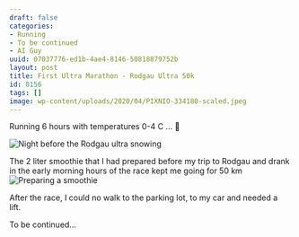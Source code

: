 ```yaml
---
draft: false
categories:
- Running
- To be continued
- AI Guy
uuid: 07037776-ed1b-4ae4-8146-50818879752b
layout: post
title: First Ultra Marathon - Rodgau Ultra 50k
id: 8156
tags: []
image: wp-content/uploads/2020/04/PIXNIO-334180-scaled.jpeg
---
```


Running 6 hours with temperatures 0-4 C ... 🥶

![Night before the Rodgau ultra snowing](https://factastichealth.com/wp-content/uploads/2020/04/DSC_0005-960x640.jpg)

The 2 liter smoothie that I had prepared before my trip to Rodgau and drank in the early morning hours of the race kept me going for 50 km ![Preparing a smoothie](https://factastichealth.com/wp-content/uploads/2020/04/DSC_0004-960x640.jpg)

After the race, I could no walk to the parking lot, to my car and needed a lift.&nbsp;  
  
To be continued...

